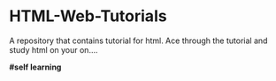 # HTML-Web-Tutorials
A repository that contains tutorial for html. Ace through the tutorial and study html on your on....

**#self learning**
